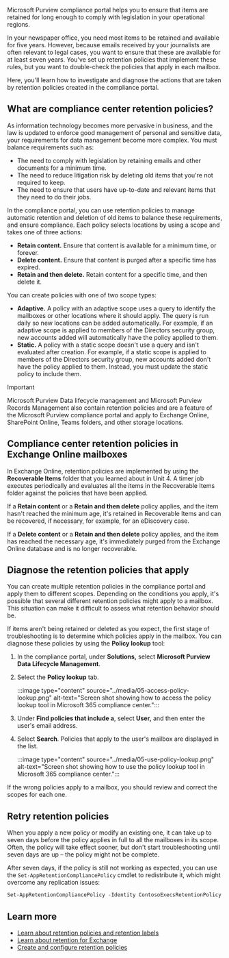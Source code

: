 Microsoft Purview compliance portal helps you to ensure that items are retained for long enough to comply with legislation in your operational regions.

In your newspaper office, you need most items to be retained and available for five years. However, because emails received by your journalists are often relevant to legal cases, you want to ensure that these are available for at least seven years. You've set up retention policies that implement these rules, but you want to double-check the policies that apply in each mailbox.

Here, you'll learn how to investigate and diagnose the actions that are taken by retention policies created in the compliance portal.

## What are compliance center retention policies?

As information technology becomes more pervasive in business, and the law is updated to enforce good management of personal and sensitive data, your requirements for data management become more complex. You must balance requirements such as:

- The need to comply with legislation by retaining emails and other documents for a minimum time.
- The need to reduce litigation risk by deleting old items that you're not required to keep.
- The need to ensure that users have up-to-date and relevant items that they need to do their jobs.

In the compliance portal, you can use retention policies to manage automatic retention and deletion of old items to balance these requirements, and ensure compliance. Each policy selects locations by using a scope and takes one of three actions:

- **Retain content.** Ensure that content is available for a minimum time, or forever.
- **Delete content.** Ensure that content is purged after a specific time has expired.
- **Retain and then delete.** Retain content for a specific time, and then delete it.

You can create policies with one of two scope types:

- **Adaptive.** A policy with an adaptive scope uses a query to identify the mailboxes or other locations where it should apply. The query is run daily so new locations can be added automatically. For example, if an adaptive scope is applied to members of the Directors security group, new accounts added will automatically have the policy applied to them.
- **Static.** A policy with a static scope doesn't use a query and isn't evaluated after creation. For example, if a static scope is applied to members of the Directors security group, new accounts added don't have the policy applied to them. Instead, you must update the static policy to include them.

> [!IMPORTANT] 
> Microsoft Purview Data lifecycle management and Microsoft Purview Records Management also contain retention policies and are a feature of the Microsoft Purview compliance portal and apply to Exchange Online, SharePoint Online, Teams folders, and other storage locations.
## Compliance center retention policies in Exchange Online mailboxes

In Exchange Online, retention policies are implemented by using the **Recoverable Items** folder that you learned about in Unit 4. A timer job executes periodically and evaluates all the items in the Recoverable Items folder against the policies that have been applied.

If a **Retain content** or a **Retain and then delete** policy applies, and the item hasn't reached the minimum age, it's retained in Recoverable Items and can be recovered, if necessary, for example, for an eDiscovery case.

If a **Delete content** or a **Retain and then delete** policy applies, and the item has reached the necessary age, it's immediately purged from the Exchange Online database and is no longer recoverable.

## Diagnose the retention policies that apply

You can create multiple retention policies in the compliance portal and apply them to different scopes. Depending on the conditions you apply, it's possible that several different retention policies might apply to a mailbox. This situation can make it difficult to assess what retention behavior should be.

If items aren't being retained or deleted as you expect, the first stage of troubleshooting is to determine which policies apply in the mailbox. You can diagnose these policies by using the **Policy lookup** tool:

1.  In the compliance portal, under **Solutions,** select **Microsoft Purview Data Lifecycle Management**.
1.  Select the **Policy lookup** tab.

    :::image type="content" source="../media/05-access-policy-lookup.png" alt-text="Screen shot showing how to access the policy lookup tool in Microsoft 365 compliance center.":::

1.  Under **Find policies that include a**, select **User,** and then enter the user's email address.
1.  Select **Search**. Policies that apply to the user's mailbox are displayed in the list.

    :::image type="content" source="../media/05-use-policy-lookup.png" alt-text="Screen shot showing how to use the policy lookup tool in Microsoft 365 compliance center.":::

If the wrong policies apply to a mailbox, you should review and correct the scopes for each one.

## Retry retention policies

When you apply a new policy or modify an existing one, it can take up to seven days before the policy applies in full to all the mailboxes in its scope. Often, the policy will take effect sooner, but don't start troubleshooting until seven days are up – the policy might not be complete.

After seven days, if the policy is still not working as expected, you can use the `Set-AppRetentionCompliancePolicy` cmdlet to redistribute it, which might overcome any replication issues:

``` powershell
Set-AppRetentionCompliancePolicy -Identity ContosoExecsRetentionPolicy -RetryDistribution
```

## Learn more

- [Learn about retention policies and retention labels](/microsoft-365/compliance/retention)
- [Learn about retention for Exchange](/microsoft-365/compliance/retention-policies-exchange)
- [Create and configure retention policies](/microsoft-365/compliance/create-retention-policies)
